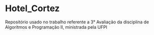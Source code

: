 # Hotel_Cortez
Repositório usado no trabalho referente a 3° Avaliação da disciplina de Algoritmos e Programação II, ministrada pela UFPI
